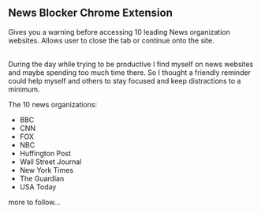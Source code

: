 ## News Blocker Chrome Extension

Gives you a warning before accessing 10 leading News organization websites. Allows user to close the tab or continue onto the site.

<br>
During the day while trying to be productive I find myself on news websites and maybe spending too much time there.
So I thought a friendly reminder could help myself and others to stay focused and keep distractions to a minimum.  

The 10 news organizations:

* BBC
* CNN
* FOX
* NBC
* Huffington Post
* Wall Street Journal
* New York Times
* The Guardian
* USA Today

more to follow...
